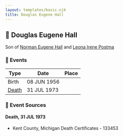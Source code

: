 ```yaml
---
layout: templates/basic.njk
title: Douglas Eugene Hall
---
```

## 🔵 Douglas Eugene Hall

Son of [Norman Eugene Hall](/people/1/13152600) and [Leona Irene Postma](/people/9/94687680)

### 📆 Events

Type | Date | Place
------ | ------ | ------
Birth | 08 JUN 1956 |
[Death](#event-d1c42513-13d5-417d-9427-a2d38059be38) | 31 JUL 1973 |

### 📰 Event Sources

#### <a id="event-d1c42513-13d5-417d-9427-a2d38059be38"></a> Death, 31 JUL 1973
* Kent County, Michigan Death Certificates  - 133453
